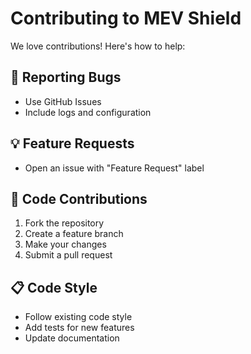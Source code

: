 # Contributing to MEV Shield

We love contributions! Here's how to help:

## 🐛 Reporting Bugs
- Use GitHub Issues
- Include logs and configuration

## 💡 Feature Requests
- Open an issue with "Feature Request" label

## 🔧 Code Contributions
1. Fork the repository
2. Create a feature branch  
3. Make your changes
4. Submit a pull request

## 📋 Code Style
- Follow existing code style
- Add tests for new features
- Update documentation
